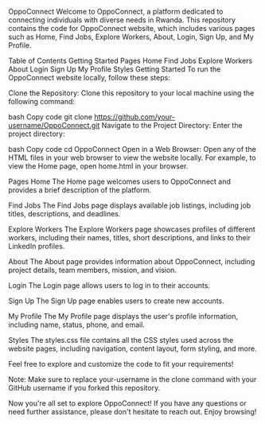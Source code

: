 OppoConnect
Welcome to OppoConnect, a platform dedicated to connecting individuals with diverse needs in Rwanda. This repository contains the code for OppoConnect website, which includes various pages such as Home, Find Jobs, Explore Workers, About, Login, Sign Up, and My Profile.

Table of Contents
Getting Started
Pages
Home
Find Jobs
Explore Workers
About
Login
Sign Up
My Profile
Styles
Getting Started
To run the OppoConnect website locally, follow these steps:

Clone the Repository: Clone this repository to your local machine using the following command:

bash
Copy code
git clone https://github.com/your-username/OppoConnect.git
Navigate to the Project Directory: Enter the project directory:

bash
Copy code
cd OppoConnect
Open in a Web Browser: Open any of the HTML files in your web browser to view the website locally. For example, to view the Home page, open home.html in your browser.

Pages
Home
The Home page welcomes users to OppoConnect and provides a brief description of the platform.

Find Jobs
The Find Jobs page displays available job listings, including job titles, descriptions, and deadlines.

Explore Workers
The Explore Workers page showcases profiles of different workers, including their names, titles, short descriptions, and links to their LinkedIn profiles.

About
The About page provides information about OppoConnect, including project details, team members, mission, and vision.

Login
The Login page allows users to log in to their accounts.

Sign Up
The Sign Up page enables users to create new accounts.

My Profile
The My Profile page displays the user's profile information, including name, status, phone, and email.

Styles
The styles.css file contains all the CSS styles used across the website pages, including navigation, content layout, form styling, and more.

Feel free to explore and customize the code to fit your requirements!

Note: Make sure to replace your-username in the clone command with your GitHub username if you forked this repository.

Now you're all set to explore OppoConnect! If you have any questions or need further assistance, please don't hesitate to reach out. Enjoy browsing!
